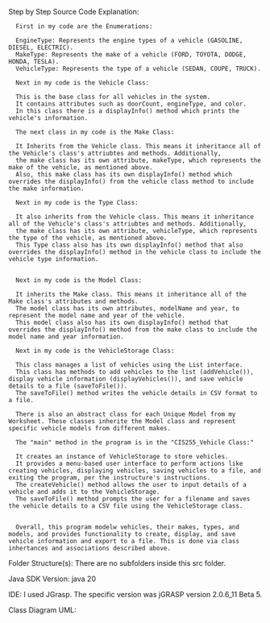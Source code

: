 Step by Step Source Code Explanation: 

      First in my code are the Enumerations:
      
      EngineType: Represents the engine types of a vehicle (GASOLINE, DIESEL, ELECTRIC).
      MakeType: Represents the make of a vehicle (FORD, TOYOTA, DODGE, HONDA, TESLA).
      VehicleType: Represents the type of a vehicle (SEDAN, COUPE, TRUCK).
      
      Next in my code is the Vehicle Class:
      
      This is the base class for all vehicles in the system.
      It contains attributes such as doorCount, engineType, and color.
      In this class there is a displayInfo() method which prints the vehicle's information.
      
      The next class in my code is the Make Class:
      
      It Inherits from the Vehicle class. This means it inheritance all of the Vehicle's class's attriubtes and methods. Additionally, 
      the make class has its own attribute, makeType, which represents the make of the vehicle, as mentioned above.
      Also, this make class has its own displayInfo() method which overrides the displayInfo() from the vehicle class method to include the make information.
      
      Next in my code is the Type Class:
      
      It also inherits from the Vehicle class. This means it inheritance all of the Vehicle's class's attriubtes and methods. Additionally, 
      the make class has its own attribute, vehicleType, which represents the type of the vehicle, as mentioned above.
      This Type class also has its own displayInfo() method that also overrides the displayInfo() method in the vehicle class to include the vehicle type information.
      
      
      Next in my code is the Model Class:
      
      It inherits the Make class. This means it inheritance all of the Make class's attributes and methods.
      The model class has its own attributes, modelName and year, to represent the model name and year of the vehicle.
      This model class also has its own displayInfo() method that overrides the displayInfo() method from the make class to include the model name and year information.
      
      Next in my code is the VehicleStorage Class:
      
      This class manages a list of vehicles using the List interface.
      This class has methods to add vehicles to the list (addVehicle()), display vehicle information (displayVehicles()), and save vehicle details to a file (saveToFile()).
      The saveToFile() method writes the vehicle details in CSV format to a file.
      
      There is also an abstract class for each Unique Model from my Worksheet. These classes inherite the Model class and represent specific vehicle models from different makes.
      
      The "main" method in the program is in the "CIS255_Vehicle Class:"
      
      It creates an instance of VehicleStorage to store vehicles.
      It provides a menu-based user interface to perform actions like creating vehicles, displaying vehicles, saving vehicles to a file, and exiting the program, per the instructure's instructions. 
      The createVehicle() method allows the user to input details of a vehicle and adds it to the VehicleStorage.
      The saveToFile() method prompts the user for a filename and saves the vehicle details to a CSV file using the VehicleStorage class.
      
      
      Overall, this program modelw vehicles, their makes, types, and models, and provides functionality to create, display, and save vehicle information and export to a file. This is done via class inhertances and associations described above. 

Folder Structure(s): There are no subfolders inside this src folder.

Java SDK Version: java 20

IDE: I used JGrasp. The specific version was jGRASP version 2.0.6_11 Beta 5.

Class Diagram UML:
 
